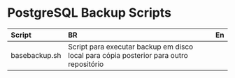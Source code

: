 # PostgreSQL Backup Scripts
| Script | BR | En |
| :---   | :---   | :---   |
| basebackup.sh | Script para executar backup em disco local para cópia posterior para outro repositório | | 
